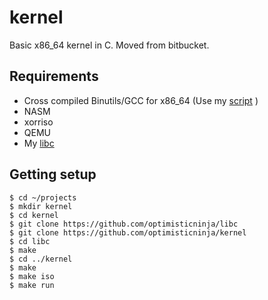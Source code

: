 # kernel
Basic x86_64 kernel in C. Moved from bitbucket.

## Requirements
* Cross compiled Binutils/GCC for x86_64 (Use my [script](https://github.com/optimisticninja/scripts/blob/master/cross-compiler-install.sh) )
* NASM
* xorriso
* QEMU
* My [libc](https://github.com/optimisticninja/libc)

## Getting setup
```
$ cd ~/projects
$ mkdir kernel
$ cd kernel
$ git clone https://github.com/optimisticninja/libc
$ git clone https://github.com/optimisticninja/kernel
$ cd libc
$ make
$ cd ../kernel
$ make
$ make iso
$ make run
```
